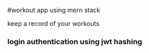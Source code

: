 #workout app using mern stack
<p>keep a record of your workouts</p>
<h3>login authentication using jwt hashing</h3>
